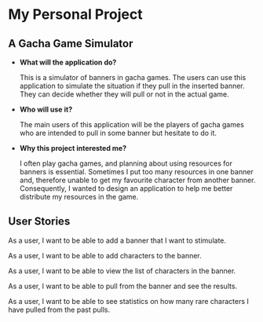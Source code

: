 #  My Personal Project

## A Gacha Game Simulator

- **What will the application do?**

  This is a simulator of banners in gacha games. The users can use this application to simulate the situation if they 
pull in the inserted banner. They can decide whether they will pull or not in the actual game.


- **Who will use it?**

  The main users of this application will be the players of gacha games who are intended to pull in some banner but
hesitate to do it.


- **Why this project interested me?**

  I often play gacha games, and planning about using resources for banners is essential. Sometimes I put too many
  resources in one banner and, therefore unable to get my favourite character from another banner. Consequently, I wanted to
  design an application to help me better distribute my resources in the game.


## User Stories

As a user, I want to be able to add a banner that I want to stimulate.

As a user, I want to be able to add characters to the banner.

As a user, I want to be able to view the list of characters in the banner.

As a user, I want to be able to pull from the banner and see the results.

As a user, I want to be able to see statistics on how many rare characters I have pulled from the past pulls.